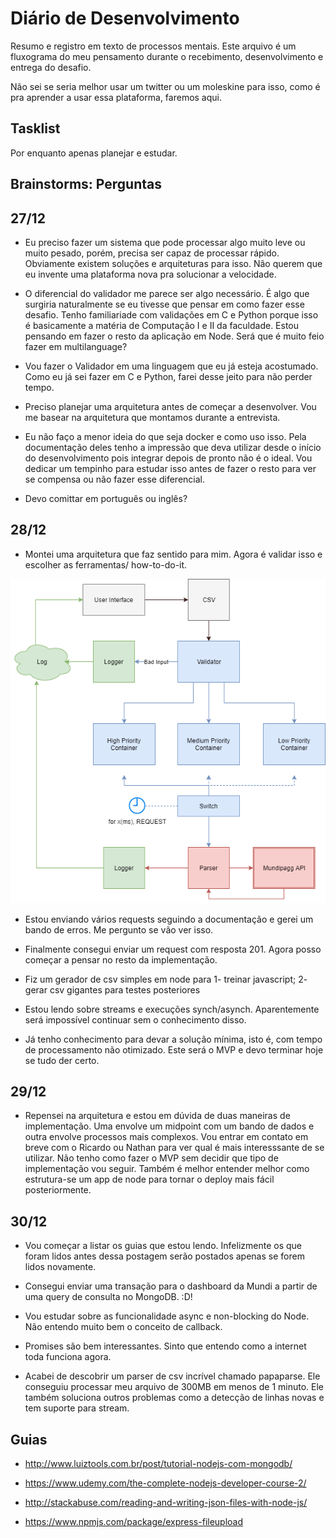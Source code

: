 # Diário de Desenvolvimento

Resumo e registro em texto de processos mentais. Este arquivo é um fluxograma do meu pensamento durante o recebimento, desenvolvimento e entrega do desafio.

Não sei se seria melhor usar um twitter ou um moleskine para isso, como é pra aprender a usar essa plataforma, faremos aqui.

## Tasklist

Por enquanto apenas planejar e estudar.

## Brainstorms: Perguntas

## 27/12

* Eu preciso fazer um sistema que pode processar algo muito leve ou muito pesado, porém, precisa ser capaz de processar rápido. Obviamente existem soluções e arquiteturas para isso. Não querem que eu invente uma plataforma nova pra solucionar a velocidade.


* O diferencial do validador me parece ser algo necessário. É algo que surgiria naturalmente se eu tivesse que pensar em como fazer esse desafio. Tenho familiariade com validações em C e Python porque isso é basicamente a matéria de Computação I e II da faculdade. Estou pensando em fazer o resto da aplicação em Node. Será que é muito feio fazer em multilanguage?


* Vou fazer o Validador em uma linguagem que eu já esteja acostumado. Como eu já sei fazer em C e Python, farei desse jeito para não perder tempo.


* Preciso planejar uma arquitetura antes de começar a desenvolver. Vou me basear na arquitetura que montamos durante a entrevista.



* Eu não faço a menor ideia do que seja docker e como uso isso. Pela documentação deles tenho a impressão que deva utilizar desde o início do desenvolvimento pois integrar depois de pronto não é o ideal. Vou dedicar um tempinho para estudar isso antes de fazer o resto para ver se compensa ou não fazer esse diferencial.


* Devo comittar em português ou inglês?

## 28/12


* Montei uma arquitetura que faz sentido para mim. Agora é validar isso e escolher as ferramentas/ how-to-do-it.

![Arquitetura](https://raw.githubusercontent.com/gabrieltet/app-mundipagg/master/etc/resources/diagram.png)

* Estou enviando vários requests seguindo a documentação e gerei um bando de erros. Me pergunto se vão ver isso.

* Finalmente consegui enviar um request com resposta 201. Agora posso começar a pensar no resto da implementação.

* Fiz um gerador de csv simples em node para 1- treinar javascript; 2- gerar csv gigantes para testes posteriores

* Estou lendo sobre streams e execuções synch/asynch. Aparentemente será impossível continuar sem o conhecimento disso.

* Já tenho conhecimento para devar a solução mínima, isto é, com tempo de processamento não otimizado. Este será o MVP e devo terminar hoje se tudo der certo.


## 29/12

* Repensei na arquitetura e estou em dúvida de duas maneiras de implementação. Uma envolve um midpoint com um bando de dados e outra envolve processos mais complexos. Vou entrar em contato em breve com o Ricardo ou Nathan para ver qual é mais interesssante de se utilizar. Não tenho como fazer o MVP sem decidir que tipo de implementação vou seguir. Também é melhor entender melhor como estrutura-se um app de node para tornar o deploy mais fácil posteriormente.

## 30/12

* Vou começar a listar os guias que estou lendo. Infelizmente os que foram lidos antes dessa postagem serão postados apenas se forem lidos novamente.

* Consegui enviar uma transação para o dashboard da Mundi a partir de uma query de consulta no MongoDB. :D!

* Vou estudar sobre as funcionalidade async e non-blocking do Node. Não entendo muito bem o conceito de callback.

* Promises são bem interessantes. Sinto que entendo como a internet toda funciona agora. 

* Acabei de descobrir um parser de csv incrível chamado papaparse. Ele conseguiu processar meu arquivo de 300MB em menos de 1 minuto. Ele também soluciona outros problemas como a detecção de linhas novas e tem suporte para stream. 

## Guias

- http://www.luiztools.com.br/post/tutorial-nodejs-com-mongodb/

- https://www.udemy.com/the-complete-nodejs-developer-course-2/

- http://stackabuse.com/reading-and-writing-json-files-with-node-js/

- https://www.npmjs.com/package/express-fileupload